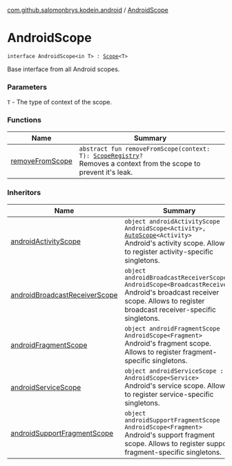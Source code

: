 [com.github.salomonbrys.kodein.android](../index.md) / [AndroidScope](.)

# AndroidScope

`interface AndroidScope<in T> : `[`Scope`](../../com.github.salomonbrys.kodein/-scope/index.md)`<T>`

Base interface from all Android scopes.

### Parameters

`T` - The type of context of the scope.

### Functions

| Name | Summary |
|---|---|
| [removeFromScope](remove-from-scope.md) | `abstract fun removeFromScope(context: T): `[`ScopeRegistry`](../../com.github.salomonbrys.kodein/-scope-registry/index.md)`?`<br>Removes a context from the scope to prevent it's leak. |

### Inheritors

| Name | Summary |
|---|---|
| [androidActivityScope](../android-activity-scope/index.md) | `object androidActivityScope : AndroidScope<Activity>, `[`AutoScope`](../../com.github.salomonbrys.kodein/-auto-scope/index.md)`<Activity>`<br>Android's activity scope. Allows to register activity-specific singletons. |
| [androidBroadcastReceiverScope](../android-broadcast-receiver-scope/index.md) | `object androidBroadcastReceiverScope : AndroidScope<BroadcastReceiver>`<br>Android's broadcast receiver scope. Allows to register broadcast receiver-specific singletons. |
| [androidFragmentScope](../android-fragment-scope/index.md) | `object androidFragmentScope : AndroidScope<Fragment>`<br>Android's fragment scope. Allows to register fragment-specific singletons. |
| [androidServiceScope](../android-service-scope/index.md) | `object androidServiceScope : AndroidScope<Service>`<br>Android's service scope. Allows to register service-specific singletons. |
| [androidSupportFragmentScope](../android-support-fragment-scope/index.md) | `object androidSupportFragmentScope : AndroidScope<Fragment>`<br>Android's support fragment scope. Allows to register support fragment-specific singletons. |
